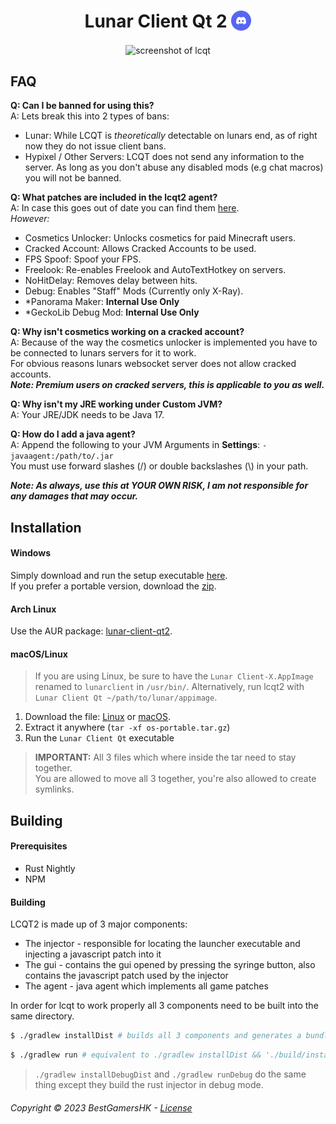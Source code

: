 <h1 align="center">
    Lunar Client Qt 2
    <a href="https://discord.gg/SfPEPWdMfw">
        <img src=".github/assets/discord.svg" alt="discord" height="32" style="vertical-align: -5px;"/>
    </a>
</h1>
<p align="center">
    <img align=center src="[https://github.com/BestGamersH/LCQT2/tree/896468a1bebc1aa3591df76abfb9b2fab6bcd450/.github/assets](https://github.com/BestGamersH/LCQT2/blob/896468a1bebc1aa3591df76abfb9b2fab6bcd450/.github/assets/Screenshot.png)" width="600" alt="screenshot of lcqt"></br>
</p>

  ## FAQ
  **Q: Can I be banned for using this?** </br>
  A: Lets break this into 2 types of bans: </br>
  - Lunar: While LCQT is *theoretically* detectable on lunars end, as of right now they do not issue client bans. </br>
  - Hypixel / Other Servers: LCQT does not send any information to the server. As long as you don't abuse any disabled mods (e.g chat macros) you will not be banned.

  **Q: What patches are included in the lcqt2 agent?** </br>
  A: In case this goes out of date you can find them [here](https://github.com/BestGamersH/lcqt2/tree/master/agent/src/main/kotlin/io/github/nilsen84/lcqt/patches).  </br>
    *However:*  </br>
  - Cosmetics Unlocker: Unlocks cosmetics for paid Minecraft users.
  - Cracked Account: Allows Cracked Accounts to be used.
  - FPS Spoof: Spoof your FPS.
  - Freelook: Re-enables Freelook and AutoTextHotkey on servers.
  - NoHitDelay: Removes delay between hits.
  - Debug: Enables "Staff" Mods (Currently only X-Ray).
  - *Panorama Maker: **Internal Use Only**
  - *GeckoLib Debug Mod: **Internal Use Only**
  
  **Q: Why isn't cosmetics working on a cracked account?** </br>
  A: Because of the way the cosmetics unlocker is implemented you have to be connected to lunars servers for it to work. </br>
  For obvious reasons lunars websocket server does not allow cracked accounts. </br>
  ***Note: Premium users on cracked servers, this is applicable to you as well.***

  **Q: Why isn't my JRE working under Custom JVM?** </br>
  A: Your JRE/JDK needs to be Java 17. </br>

  **Q: How do I add a java agent?** </br>
  A: Append the following to your JVM Arguments in **Settings**: `-javaagent:/path/to/.jar` </br>
  You must use forward slashes (/) or double backslashes (\\) in your path.
  
***Note: As always, use this at YOUR OWN RISK, I am not responsible for any damages that may occur.***

## Installation
#### Windows
Simply download and run the setup executable [here](https://github.com/BestGamersH/lcqt2/releases/latest). </br>
If you prefer a portable version, download the [zip](https://github.com/BestGamersH/lcqt2/releases/latest/download/windows-portable.zip).

#### Arch Linux
Use the AUR package: [lunar-client-qt2](https://aur.archlinux.org/packages/lunar-client-qt2).

#### macOS/Linux
> If you are using Linux, be sure to have the `Lunar Client-X.AppImage` renamed to `lunarclient` in `/usr/bin/`. Alternatively, run lcqt2 with `Lunar Client Qt ~/path/to/lunar/appimage`.
1. Download the file: [Linux](https://github.com/BestGamersH/lcqt2/releases/latest/download/linux-portable.tar.gz) or [macOS](https://github.com/BestGamersH/lcqt2/releases/latest/download/macos-portable.tar.gz).
2. Extract it anywhere (`tar -xf os-portable.tar.gz`)
3. Run the `Lunar Client Qt` executable

> **IMPORTANT:** All 3 files which where inside the tar need to stay together.  
> You are allowed to move all 3 together, you're also allowed to create symlinks.

  ## Building
  #### Prerequisites
  - Rust Nightly
  - NPM

  #### Building
  LCQT2 is made up of 3 major components:
  - The injector - responsible for locating the launcher executable and injecting a javascript patch into it
  - The gui - contains the gui opened by pressing the syringe button, also contains the javascript patch used by the injector
  - The agent - java agent which implements all game patches

  In order for lcqt to work properly all 3 components need to be built into the same directory.

  ```bash
  $ ./gradlew installDist # builds all 3 components and generates a bundle in build/install/lcqt2
  ```
  ```bash
  $ ./gradlew run # equivalent to ./gradlew installDist && './build/install/lcqt2/Lunar Client Qt'
  ```
  > `./gradlew installDebugDist` and `./gradlew runDebug` do the same thing except they build the rust injector in debug mode.

###### Copyright © 2023 BestGamersHK - [License](https://raw.githubusercontent.com/BestGamersH/lcqt2/master/LICENSE)
